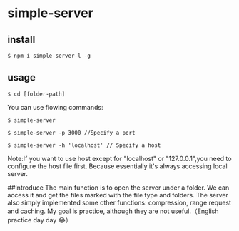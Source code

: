 # simple-server

## install
```console
$ npm i simple-server-l -g
```

## usage

```console
$ cd [folder-path]
```

You can use flowing commands:

```console
$ simple-server 
```

```console
$ simple-server -p 3000 //Specify a port
```

```console
$ simple-server -h 'localhost' // Specify a host
```
Note:If you want to use host except for "localhost" or "127.0.0.1",you need to configure the host file first.
Because essentially it's always accessing local server. 

##introduce
The main function is to open the server under a folder. We can access it and get the files marked with the file type and folders. The server also simply implemented some other functions: compression, range request and caching. My goal is practice, although they are not useful.（English practice day day 😂）